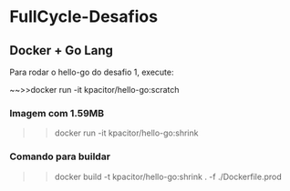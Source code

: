 # FullCycle-Desafios

## Docker + Go Lang ## 
Para rodar o hello-go do desafio 1, execute:

~~>>docker run -it kpacitor/hello-go:scratch

### Imagem com 1.59MB ###
>> docker run -it kpacitor/hello-go:shrink

### Comando para buildar ###
>> docker build -t kpacitor/hello-go:shrink . -f ./Dockerfile.prod


